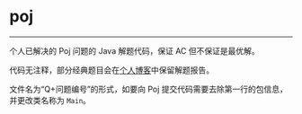 # poj
---
个人已解决的 Poj 问题的 Java 解题代码，保证 AC 但不保证是最优解。

代码无注释，部分经典题目会在[个人博客](http://cielsk43.oschina.io/blog/)中保留解题报告。

文件名为“Q+问题编号”的形式，如要向 Poj 提交代码需要去除第一行的包信息，并更改类名称为 `Main`。
